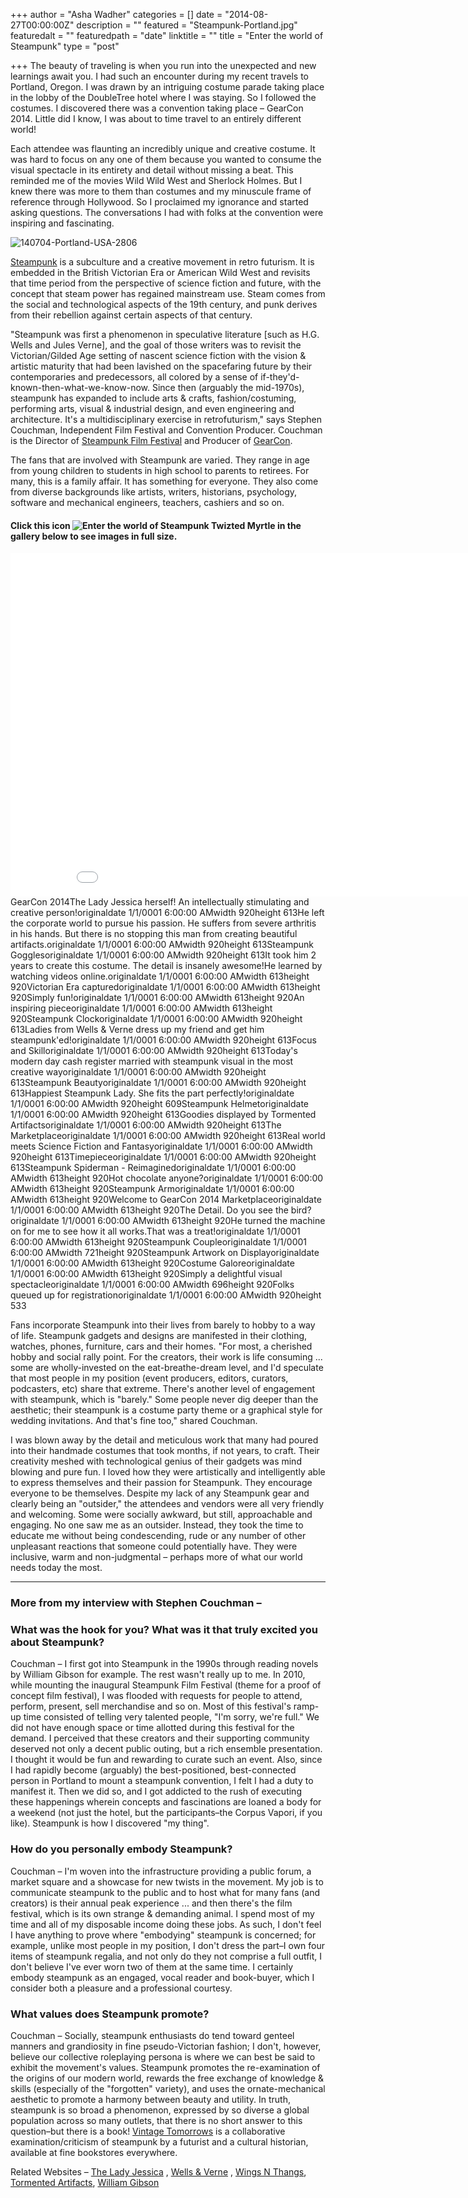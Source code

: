 +++
author = "Asha Wadher"
categories = []
date = "2014-08-27T00:00:00Z"
description = ""
featured = "Steampunk-Portland.jpg"
featuredalt = ""
featuredpath = "date"
linktitle = ""
title = "Enter the world of Steampunk"
type = "post"

+++
The beauty of traveling is when you run into the unexpected and new learnings await you. I had such an encounter during my recent travels to Portland, Oregon. I was drawn by an intriguing costume parade taking place in the lobby of the DoubleTree hotel where I was staying. So I followed the costumes. I discovered there was a convention taking place – GearCon 2014. Little did I know, I was about to time travel to an entirely different world!

Each attendee was flaunting an incredibly unique and creative costume. It was hard to focus on any one of them because you wanted to consume the visual spectacle in its entirety and detail without missing a beat. This reminded me of the movies Wild Wild West and Sherlock Holmes. But I knew there was more to them than costumes and my minuscule frame of reference through Hollywood. So I proclaimed my ignorance and started asking questions. The conversations I had with folks at the convention were inspiring and fascinating.

![140704-Portland-USA-2806](/img/twiztedmyrtle/blog/140704-Portland-USA-2806.jpg)

<a href="http://en.wikipedia.org/wiki/Steampunk" target="_blank">Steampunk</a> is a subculture and a creative movement in retro futurism. It is embedded in the British Victorian Era or American Wild West and revisits that time period from the perspective of science fiction and future, with the concept that steam power has regained mainstream use. Steam comes from the social and technological aspects of the 19th century, and punk derives from their rebellion against certain aspects of that century.

 "Steampunk was first a phenomenon in speculative literature [such as H.G. Wells and Jules Verne], and the goal of those writers was to revisit the Victorian/Gilded Age setting of nascent science fiction with the vision & artistic maturity that had been lavished on the spacefaring future by their contemporaries and predecessors, all colored by a sense of if-they'd-known-then-what-we-know-now. Since then (arguably the mid-1970s), steampunk has expanded to include arts & crafts, fashion/costuming, performing arts, visual & industrial design, and even engineering and architecture. It's a multidisciplinary exercise in retrofuturism," says Stephen Couchman, Independent Film Festival and Convention Producer. Couchman is the Director of <a href="http://www.steampunkfilmfestival.com/" target="_blank">Steampunk Film Festival</a> and Producer of <a href="http://www.pdxgearcon.com" target="_blank">GearCon</a>.

The fans that are involved with Steampunk are varied. They range in age from young children to students in high school to parents to retirees. For many, this is a family affair. It has something for everyone. They also come from diverse backgrounds like artists, writers, historians, psychology, software and mechanical engineers, teachers, cashiers and so on.

#### Click this icon  ![Enter the world of Steampunk   Twizted Myrtle](/img/twiztedmyrtle/blog/Enter-the-world-of-Steampunk-Twizted-Myrtle.png) in the gallery below to see images in full size.

<iframe width="900" height="550" src="//www.cincopa.com/media-platform/iframe.aspx?fid=A0KAT47dQS2m" frameborder="0" allowfullscreen scrolling="no"></iframe><noscript><span>GearCon 2014</span><span>The Lady Jessica herself! An intellectually stimulating and creative person!</span><span>originaldate</span><span> 1/1/0001 6:00:00 AM</span><span>width</span><span> 920</span><span>height</span><span> 613</span><span>He left the corporate world to pursue his passion. </span><span>He suffers from severe arthritis in his hands. But there is no stopping this man from creating beautiful artifacts.</span><span>originaldate</span><span> 1/1/0001 6:00:00 AM</span><span>width</span><span> 920</span><span>height</span><span> 613</span><span>Steampunk Goggles</span><span>originaldate</span><span> 1/1/0001 6:00:00 AM</span><span>width</span><span> 920</span><span>height</span><span> 613</span><span>It took him 2 years to create this costume. The detail is insanely awesome!</span><span>He learned by watching videos online.</span><span>originaldate</span><span> 1/1/0001 6:00:00 AM</span><span>width</span><span> 613</span><span>height</span><span> 920</span><span>Victorian Era captured</span><span>originaldate</span><span> 1/1/0001 6:00:00 AM</span><span>width</span><span> 613</span><span>height</span><span> 920</span><span>Simply fun!</span><span>originaldate</span><span> 1/1/0001 6:00:00 AM</span><span>width</span><span> 613</span><span>height</span><span> 920</span><span>An inspiring piece</span><span>originaldate</span><span> 1/1/0001 6:00:00 AM</span><span>width</span><span> 613</span><span>height</span><span> 920</span><span>Steampunk Clock</span><span>originaldate</span><span> 1/1/0001 6:00:00 AM</span><span>width</span><span> 920</span><span>height</span><span> 613</span><span>Ladies from Wells &amp; Verne dress up my friend and get him steampunk'ed!</span><span>originaldate</span><span> 1/1/0001 6:00:00 AM</span><span>width</span><span> 920</span><span>height</span><span> 613</span><span>Focus and Skill</span><span>originaldate</span><span> 1/1/0001 6:00:00 AM</span><span>width</span><span> 920</span><span>height</span><span> 613</span><span>Today's modern day cash register married with steampunk visual in the most creative way</span><span>originaldate</span><span> 1/1/0001 6:00:00 AM</span><span>width</span><span> 920</span><span>height</span><span> 613</span><span>Steampunk Beauty</span><span>originaldate</span><span> 1/1/0001 6:00:00 AM</span><span>width</span><span> 920</span><span>height</span><span> 613</span><span>Happiest Steampunk Lady. She fits the part perfectly!</span><span>originaldate</span><span> 1/1/0001 6:00:00 AM</span><span>width</span><span> 920</span><span>height</span><span> 609</span><span>Steampunk Helmet</span><span>originaldate</span><span> 1/1/0001 6:00:00 AM</span><span>width</span><span> 920</span><span>height</span><span> 613</span><span>Goodies displayed by Tormented Artifacts</span><span>originaldate</span><span> 1/1/0001 6:00:00 AM</span><span>width</span><span> 920</span><span>height</span><span> 613</span><span>The Marketplace</span><span>originaldate</span><span> 1/1/0001 6:00:00 AM</span><span>width</span><span> 920</span><span>height</span><span> 613</span><span>Real world meets Science Fiction and Fantasy</span><span>originaldate</span><span> 1/1/0001 6:00:00 AM</span><span>width</span><span> 920</span><span>height</span><span> 613</span><span>Timepiece</span><span>originaldate</span><span> 1/1/0001 6:00:00 AM</span><span>width</span><span> 920</span><span>height</span><span> 613</span><span>Steampunk Spiderman - Reimagined</span><span>originaldate</span><span> 1/1/0001 6:00:00 AM</span><span>width</span><span> 613</span><span>height</span><span> 920</span><span>Hot chocolate anyone?</span><span>originaldate</span><span> 1/1/0001 6:00:00 AM</span><span>width</span><span> 613</span><span>height</span><span> 920</span><span>Steampunk Arm</span><span>originaldate</span><span> 1/1/0001 6:00:00 AM</span><span>width</span><span> 613</span><span>height</span><span> 920</span><span>Welcome to GearCon 2014 Marketplace</span><span>originaldate</span><span> 1/1/0001 6:00:00 AM</span><span>width</span><span> 613</span><span>height</span><span> 920</span><span>The Detail. Do you see the bird?</span><span>originaldate</span><span> 1/1/0001 6:00:00 AM</span><span>width</span><span> 613</span><span>height</span><span> 920</span><span>He turned the machine on for me to see how it all works.</span><span>That was a treat!</span><span>originaldate</span><span> 1/1/0001 6:00:00 AM</span><span>width</span><span> 613</span><span>height</span><span> 920</span><span>Steampunk Couple</span><span>originaldate</span><span> 1/1/0001 6:00:00 AM</span><span>width</span><span> 721</span><span>height</span><span> 920</span><span>Steampunk Artwork on Display</span><span>originaldate</span><span> 1/1/0001 6:00:00 AM</span><span>width</span><span> 613</span><span>height</span><span> 920</span><span>Costume Galore</span><span>originaldate</span><span> 1/1/0001 6:00:00 AM</span><span>width</span><span> 613</span><span>height</span><span> 920</span><span>Simply a delightful visual spectacle</span><span>originaldate</span><span> 1/1/0001 6:00:00 AM</span><span>width</span><span> 696</span><span>height</span><span> 920</span><span>Folks queued up for registration</span><span>originaldate</span><span> 1/1/0001 6:00:00 AM</span><span>width</span><span> 920</span><span>height</span><span> 533</span></noscript>

Fans incorporate Steampunk into their lives from barely to hobby to a way of life. Steampunk gadgets and designs are manifested in their clothing, watches, phones, furniture, cars and their homes. "For most, a cherished hobby and social rally point. For the creators, their work is life consuming ...
 some are wholly-invested on the eat-breathe-dream level, and I'd speculate that most people in my position (event producers, editors, curators, podcasters, etc) share that extreme. There's another level of engagement with steampunk, which is "barely." Some people never dig deeper than the aesthetic; their steampunk is a costume party theme or a graphical style for wedding invitations. And that's fine too," shared Couchman.

I was blown away by the detail and meticulous work that many had poured into their handmade costumes that took months, if not years, to craft. Their creativity meshed with technological genius of their gadgets was mind blowing and pure fun. I loved how they were artistically and intelligently able to express themselves and their passion for Steampunk. They encourage everyone to be themselves. Despite my lack of any Steampunk gear and clearly being an "outsider," the attendees and vendors were all very friendly and welcoming. Some were socially awkward, but still, approachable and engaging. No one saw me as an outsider. Instead, they took the time to educate me without being condescending, rude or any number of other unpleasant reactions that someone could potentially have. They were inclusive, warm and non-judgmental – perhaps more of what our world needs today the most.



- - - - - -



### More from my interview with Stephen Couchman –

### What was the hook for you? What was it that truly excited you about Steampunk?

Couchman – I first got into Steampunk in the 1990s through reading novels by William Gibson for example. The rest wasn't really up to me. In 2010, while mounting the inaugural Steampunk Film Festival (theme for a proof of concept film festival), I was flooded with requests for people to attend, perform, present, sell merchandise and so on. Most of this festival's ramp-up time consisted of telling very talented people, "I'm sorry, we're full." We did not have enough space or time allotted during this festival for the demand. I perceived that these creators and their supporting community deserved not only a decent public outing, but a rich ensemble presentation. I thought it would be fun and rewarding to curate such an event. Also, since I had rapidly become (arguably) the best-positioned, best-connected person in Portland to mount a steampunk convention, I felt I had a duty to manifest it. Then we did so, and I got addicted to the rush of executing these happenings wherein concepts and fascinations are loaned a body for a weekend (not just the hotel, but the participants–the Corpus Vapori, if you like). Steampunk is how I discovered "my thing".

### How do you personally embody Steampunk?

Couchman – I'm woven into the infrastructure providing a public forum, a market square and a showcase for new twists in the movement. My job is to communicate steampunk to the public and to host what for many fans (and creators) is their annual peak experience ...
 and then there's the film festival, which is its own strange & demanding animal. I spend most of my time and all of my disposable income doing these jobs. As such, I don't feel I have anything to prove where "embodying" steampunk is concerned; for example, unlike most people in my position, I don't dress the part–I own four items of steampunk regalia, and not only do they not comprise a full outfit, I don't believe I've ever worn two of them at the same time. I certainly embody steampunk as an engaged, vocal reader and book-buyer, which I consider both a pleasure and a professional courtesy.

### What values does Steampunk promote?

Couchman – Socially, steampunk enthusiasts do tend toward genteel manners and grandiosity in fine pseudo-Victorian fashion; I don't, however, believe our collective roleplaying persona is where we can best be said to exhibit the movement's values. Steampunk promotes the re-examination of the origins of our modern world, rewards the free exchange of knowledge & skills (especially of the "forgotten" variety), and uses the ornate-mechanical aesthetic to promote a harmony between beauty and utility. In truth, steampunk is so broad a phenomenon, expressed by so diverse a global population across so many outlets, that there is no short answer to this question–but there is a book! <a href="http://vintagetomorrows.com/" target="_blank">Vintage Tomorrows</a> is a collaborative examination/criticism of steampunk by a futurist and a cultural historian, available at fine bookstores everywhere.



Related Websites –  <a href="http://www.theladyjessica.com/" target="_blank">The Lady Jessica</a> , <a href="http://www.wellsandverne.com/" target="_blank">Wells & Verne</a> , <a href="http://www.wingsnthangs.com" target="_blank">Wings N Thangs</a>, <a href="http://www.tormentedartifacts.com/" target="_blank">Tormented Artifacts</a>, <a href="http://en.wikipedia.org/wiki/The_Difference_Engine" target="_blank">William Gibson</a>
